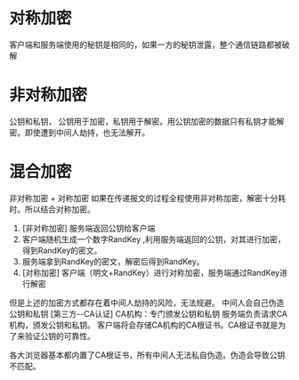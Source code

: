 # 对称加密
客户端和服务端使用的秘钥是相同的，如果一方的秘钥泄露，整个通信链路都被破解

# 非对称加密
公钥和私钥， 公钥用于加密，私钥用于解密。用公钥加密的数据只有私钥才能解密。即使遭到中间人劫持，也无法解开。

# 混合加密
非对称加密 + 对称加密
如果在传递报文的过程全程使用非对称加密，解密十分耗时。所以结合对称加密。
1. [非对称加密] 服务端返回公钥给客户端
2. 客户端随机生成一个数字RandKey ,利用服务端返回的公钥，对其进行加密，得到RandKey的密文。
3. 服务端拿到RandKey的密文，解密后得到RandKey。
4. [对称加密] 客户端（明文+RandKey）进行对称加密，服务端通过RandKey进行解密

但是上述的加密方式都存在着中间人劫持的风险，无法规避。
中间人会自己伪造公钥和私钥
[第三方--CA认证]
CA机构：专门颁发公钥和私钥
服务端负责请求CA机构，颁发公钥和私钥。
客户端将会存储CA机构的CA根证书。CA根证书就是为了来验证公钥的可靠性。

各大浏览器基本都内置了CA根证书，所有中间人无法私自伪造。伪造会导致公钥不匹配。